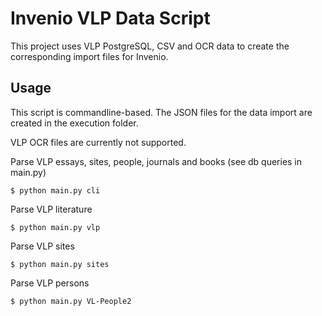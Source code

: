 # Invenio VLP Data Script
This project uses VLP PostgreSQL, CSV and OCR data to create the corresponding import files for Invenio.

## Usage
This script is commandline-based. The JSON files for the data import are created in the execution folder.

VLP OCR files are currently not supported.

Parse VLP essays, sites, people, journals and books (see db queries in main.py)

`$ python main.py cli`

Parse VLP literature

`$ python main.py vlp`

Parse VLP sites

`$ python main.py sites`

Parse VLP persons

`$ python main.py VL-People2`
